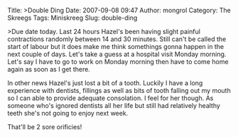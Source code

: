 Title: >Double Ding
Date: 2007-09-08 09:47
Author: mongrol
Category: The Skreegs
Tags: Miniskreeg
Slug: double-ding

\>Due date today. Last 24 hours Hazel's been having slight painful
contractions randomly between 14 and 30 minutes. Still can't be called
the start of labour but it does make me think somethings gonna happen in
the next couple of days. Let's take a guess at a hospital visit Monday
morning. Let's say I have to go to work on Monday morning then have to
come home again as soon as I get there.

In other news Hazel's just lost a bit of a tooth. Luckily I have a long
experience with dentists, fillings as well as bits of tooth falling out
my mouth so I can able to provide adequate consolation. I feel for her
though. As someone who's ignored dentists all her life but still had
relatively healthy teeth she's not going to enjoy next week.

That'll be 2 sore orificies!

